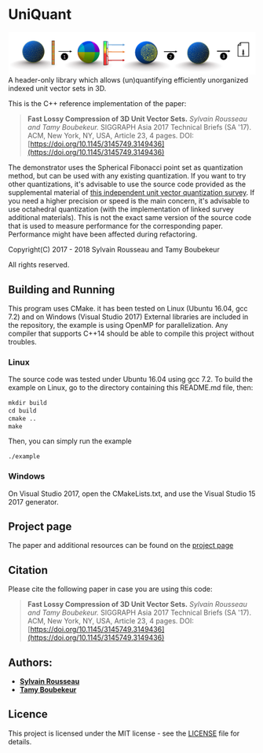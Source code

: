 # UniQuant
![](illustration.png)
A header-only library which allows (un)quantifying efficiently unorganized indexed unit vector sets in 3D.


This is the C++ reference implementation of the paper:
>**Fast Lossy Compression of 3D Unit Vector Sets.** *Sylvain Rousseau and Tamy Boubekeur.* SIGGRAPH Asia 2017 Technical Briefs (SA '17). ACM, New York, NY, USA, Article 23, 4 pages. DOI: [https://doi.org/10.1145/3145749.3149436](https://doi.org/10.1145/3145749.3149436)



The demonstrator uses the Spherical Fibonacci point set as quantization method, but can be used with any existing quantization. 
If you want to try other quantizations, it's advisable to use the source code provided as the supplemental material of [this independent unit vector quantization survey](http://jcgt.org/published/0003/02/01/).
If you need a higher precision or speed is the main concern, it's advisable to use octahedral quantization (with the implementation of linked survey additional materials).
This is not the exact same version of the source code that is used to measure performance for the corresponding paper. Performance might have been affected during refactoring.

Copyright(C) 2017 - 2018
Sylvain Rousseau and Tamy Boubekeur
                                                                           
All rights reserved. 

## Building and Running
This program uses CMake. it has been tested on Linux (Ubuntu 16.04, gcc 7.2) and on Windows (Visual Studio 2017)
External libraries are included in the repository, the example is using OpenMP for parallelization. Any compiler that supports C++14 should be able to compile this project without troubles.

### Linux
The source code was tested under Ubuntu 16.04 using gcc 7.2.
To build the example on Linux, go to the directory containing this README.md file, then:

```
mkdir build
cd build
cmake ..
make
```
Then, you can simply run the example

```
./example
```
### Windows
On Visual Studio 2017, open the CMakeLists.txt, and use the Visual Studio 15 2017 generator.

## Project page
The paper and additional resources can be found on the [project page](https://perso.telecom-paristech.fr/boubek/papers/UVC/)

## Citation
Please cite the following paper in case you are using this code:
>**Fast Lossy Compression of 3D Unit Vector Sets.** *Sylvain Rousseau and Tamy Boubekeur.* SIGGRAPH Asia 2017 Technical Briefs (SA '17). ACM, New York, NY, USA, Article 23, 4 pages. DOI: [https://doi.org/10.1145/3145749.3149436](https://doi.org/10.1145/3145749.3149436)


## Authors: 
* [**Sylvain Rousseau**](https://perso.telecom-paristech.fr/srousseau/) 
* [**Tamy Boubekeur**](https://perso.telecom-paristech.fr/boubek)

## Licence
This project is licensed under the MIT license - see the [LICENSE](LICENSE) file for details.
